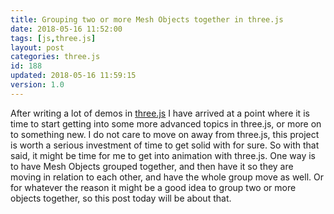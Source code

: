 ```yaml
---
title: Grouping two or more Mesh Objects together in three.js
date: 2018-05-16 11:52:00
tags: [js,three.js]
layout: post
categories: three.js
id: 188
updated: 2018-05-16 11:59:15
version: 1.0
---
```


After writing a lot of demos in [three.js](https://threejs.org/) I have arrived at a point where it is time to start getting into some more advanced topics in three.js, or more on to something new. I do not care to move on away from three.js, this project is worth a serious investment of time to get solid with for sure. So with that said, it might be time for me to get into animation with three.js. One way is to have Mesh Objects grouped together, and then have it so they are moving in relation to each other, and have the whole group move as well. Or for whatever the reason it might be a good idea to group two or more objects together, so this post today will be about that.

<!-- more -->
